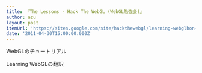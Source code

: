 ```yaml
---
title: 『The Lessons - Hack The WebGL (WebGL勉強会)』
author: azu
layout: post
itemUrl: 'https://sites.google.com/site/hackthewebgl/learning-webglhon-yaku/the-lessons'
date: '2011-04-30T15:00:00.000Z'
---
```

WebGLのチュートリアル

Learning WebGLの翻訳
